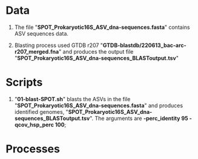 # Data

1. The file "**SPOT_Prokaryotic16S_ASV_dna-sequences.fasta**" contains ASV sequences data.

2. Blasting process used GTDB r207 "**GTDB-blastdb/220613_bac-arc-r207_merged.fna**" and produces the output file "**SPOT_Prokaryotic16S_ASV_dna-sequences_BLASToutput.tsv**"



# Scripts

1. "**01-blast-SPOT.sh**" blasts the ASVs in the file "**SPOT_Prokaryotic16S_ASV_dna-sequences.fasta**" and produces identified genomes, "**SPOT_Prokaryotic16S_ASV_dna-sequences_BLASToutput.tsv**". The arguments are **-perc_identity 95 -qcov_hsp_perc 100**;




# Processes
